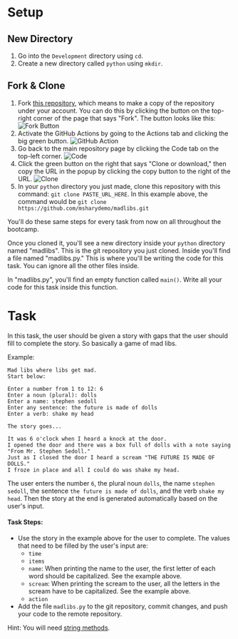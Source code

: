 # Setup

## New Directory

1. Go into the `Development` directory using `cd`.
2. Create a new directory called `python` using `mkdir`.

## Fork & Clone

1. Fork [this repository](https://github.com/JoinCODED/madlibs), which means to make a copy of the repository under your account. You can do this by clicking the button on the top-right corner of the page that says "Fork". The button looks like this:
    ![Fork Button](https://imgur.com/KmH4Fp4.jpg)
2. Activate the GitHub Actions by going to the Actions tab and clicking the big green button.
    ![GitHub Action](https://i.gyazo.com/4ad622c46ce2fdb8ffe4dad63e206d47.gif)
4. Go back to the main repository page by clicking the Code tab on the top-left corner.
    ![Code](https://i.gyazo.com/e666afa70fd87e36cf8a82c24011811f.gif)
5. Click the green button on the right that says "Clone or download," then copy the URL in the popup by clicking the copy button to the right of the URL.
    ![Clone](https://i.gyazo.com/5129e26ff760d6a027a6df253e5f0584.gif)
6. In your `python` directory you just made, clone this repository with this command: `git clone PASTE_URL_HERE`. In this example above, the command would be `git clone https://github.com/msharydemo/madlibs.git`

You'll do these same steps for every task from now on all throughout the bootcamp.

Once you cloned it, you'll see a new directory inside your `python` directory named "madlibs". This is the git repository you just cloned. Inside you'll find a file named "madlibs.py." This is where you'll be writing the code for this task. You can ignore all the other files inside.

In "madlibs.py", you'll find an empty function called `main()`. Write all your code for this task inside this function.

# Task 

In this task, the user should be given a story with gaps that the user should fill to complete the story. So basically a game of mad libs.

Example:
```
Mad libs where libs get mad.
Start below:

Enter a number from 1 to 12: 6
Enter a noun (plural): dolls
Enter a name: stephen sedoll
Enter any sentence: the future is made of dolls
Enter a verb: shake my head

The story goes...

It was 6 o'clock when I heard a knock at the door.
I opened the door and there was a box full of dolls with a note saying "From Mr. Stephen Sedoll."
Just as I closed the door I heard a scream "THE FUTURE IS MADE OF DOLLS."
I froze in place and all I could do was shake my head.
```

The user enters the number `6`, the plural noun `dolls`, the name `stephen sedoll`, the sentence `the future is made of dolls`, and the verb `shake my head`. Then the story at the end is generated automatically based on the user's input.

#### Task Steps:

* Use the story in the example above for the user to complete. The values that need to be filled by the user's input are:
    * `time`
    * `items`
    * `name`: When printing the name to the user, the first letter of each word should be capitalized. See the example above.
    * `scream`: When printing the scream to the user, all the letters in the scream have to be capitalized. See the example above.
    * `action`
* Add the file `madlibs.py` to the git repository, commit changes, and push your code to the remote repository.

Hint: You will need [string methods](https://www.w3schools.com/python/python_ref_string.asp).
